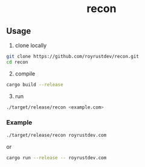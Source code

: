 <h1 align="center">recon</h1>

## Usage

1. clone locally

```sh
git clone https://github.com/royrustdev/recon.git
cd recon
```

2. compile

```sh
cargo build --release
```

3. run

```sh
./target/release/recon <example.com>
```

### Example

```sh
./target/release/recon royrustdev.com
```

or

```sh
cargo run --release -- royrustdev.com
```